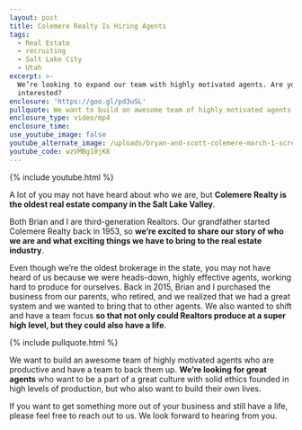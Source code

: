 ```yaml
---
layout: post
title: Colemere Realty Is Hiring Agents
tags:
  - Real Estate
  - recruiting
  - Salt Lake City
  - Utah
excerpt: >-
  We’re looking to expand our team with highly motivated agents. Are you
  interested?
enclosure: 'https://goo.gl/pd3uSL'
pullquote: We want to build an awesome team of highly motivated agents.
enclosure_type: video/mp4
enclosure_time:
use_youtube_image: false
youtube_alternate_image: /uploads/bryan-and-scott-colemere-march-1-screen-shot-no-play.jpg
youtube_code: wzVMBg10jK8
---
```


{% include youtube.html %}

A lot of you may not have heard about who we are, but **Colemere Realty is the oldest real estate company in the Salt Lake Valley**.

Both Brian and I are third-generation Realtors. Our grandfather started Colemere Realty back in 1953, so **we’re excited to share our story of who we are and what exciting things we have to bring to the real estate industry**.

Even though we’re the oldest brokerage in the state, you may not have heard of us because we were heads-down, highly effective agents, working hard to produce for ourselves. Back in 2015, Brian and I purchased the business from our parents, who retired, and we realized that we had a great system and we wanted to bring that to other agents. We also wanted to shift and have a team focus **so that not only could Realtors produce at a super high level, but they could also have a life**.

{% include pullquote.html %}

We want to build an awesome team of highly motivated agents who are productive and have a team to back them up. **We’re looking for great agents** who want to be a part of a great culture with solid ethics founded in high levels of production, but who also want to build their own lives.

If you want to get something more out of your business and still have a life, please feel free to reach out to us. We look forward to hearing from you.
